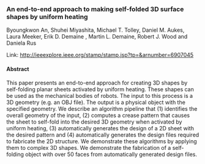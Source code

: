 ### An end-to-end approach to making self-folded 3D surface shapes by uniform heating

Byoungkwon An, Shuhei Miyashita, Michael T. Tolley, Daniel M. Aukes, Laura Meeker, Erik D. Demaine , Martin L. Demaine, Robert J. Wood and Daniela Rus

Link: http://ieeexplore.ieee.org/stamp/stamp.jsp?tp=&arnumber=6907045

#### Abstract
This paper presents an end-to-end approach for creating 3D shapes by self-folding planar sheets activated by uniform heating. These shapes can be used as the mechanical bodies of robots. The input to this process is a 3D geometry (e.g. an OBJ file). The output is a physical object with the specified geometry. We describe an algorithm pipeline that (1) identifies the overall geometry of the input, (2) computes a crease pattern that causes the sheet to self-fold into the desired 3D geometry when activated by uniform heating, (3) automatically generates the design of a 2D sheet with the desired pattern and (4) automatically generates the design files required to fabricate the 2D structure. We demonstrate these algorithms by applying them to complex 3D shapes. We demonstrate the fabrication of a self-folding object with over 50 faces from automatically generated design files.
